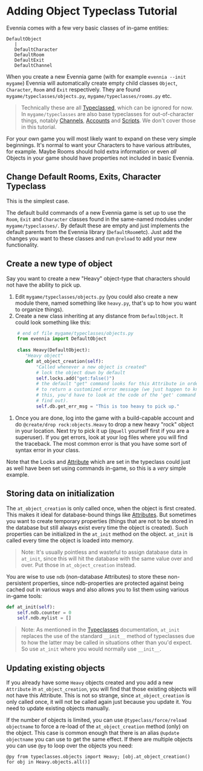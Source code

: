 # Adding Object Typeclass Tutorial

Evennia comes with a few very basic classes of in-game entities:

    DefaultObject
       |           
       DefaultCharacter
       DefaultRoom
       DefaultExit
       DefaultChannel

When you create a new Evennia game (with for example `evennia --init mygame`) Evennia will
automatically create empty child classes `Object`, `Character`, `Room` and `Exit` respectively. They
are found `mygame/typeclasses/objects.py`, `mygame/typeclasses/rooms.py` etc. 

> Technically these are all [Typeclassed](../../evennia_core/system/typeclasses/Typeclasses), which can be ignored for now. In
> `mygame/typeclasses` are also base typeclasses for out-of-character things, notably
> [Channels](Communications), [Accounts](Accounts) and [Scripts](../../evennia_core/system/scripts/Scripts). We don't cover those in
> this tutorial.

For your own game you will most likely want to expand on these very simple beginnings. It's normal
to want your Characters to have various attributes, for example. Maybe Rooms should hold extra
information or even *all* Objects in your game should have properties not included in basic Evennia. 

## Change Default Rooms, Exits, Character Typeclass

This is the simplest case.

The default build commands of a new Evennia game is set up to use the `Room`, `Exit` and `Character`
classes found in the same-named modules under `mygame/typeclasses/`. By default these are empty and
just implements the default parents from the Evennia library (`DefaultRoom`etc). Just add the
changes you want to these classes and run `@reload` to add your new functionality. 

## Create a new type of object

Say you want to create a new "Heavy" object-type that characters should not have the ability to pick
up.

1. Edit `mygame/typeclasses/objects.py` (you could also create a new module there, named something
   like `heavy.py`, that's up to how you want to organize things).
1. Create a new class inheriting at any distance from `DefaultObject`. It could look something like
   this:
```python
    # end of file mygame/typeclasses/objects.py
    from evennia import DefaultObject
    
    class Heavy(DefaultObject):
       "Heavy object"
       def at_object_creation(self):
           "Called whenever a new object is created"
           # lock the object down by default
           self.locks.add("get:false()")
           # the default "get" command looks for this Attribute in order
           # to return a customized error message (we just happen to know
           # this, you'd have to look at the code of the 'get' command to
           # find out).
           self.db.get_err_msg = "This is too heavy to pick up."
```
1. Once you are done, log into the game with a build-capable account and do `@create/drop
   rock:objects.Heavy` to drop a new heavy "rock" object in your location. Next try to pick it up
(`@quell` yourself first if you are a superuser). If you get errors, look at your log files where
you will find the traceback. The most common error is that you have some sort of syntax error in
your class. 

Note that the Locks and [Attribute](../../evennia_core/system/attributes/Attributes) which are set in the typeclass could just
as well have been set using commands in-game, so this is a *very* simple example.

## Storing data on initialization

The `at_object_creation` is only called once, when the object is first created. This makes it ideal
for database-bound things like [Attributes](../../evennia_core/system/attributes/Attributes). But sometimes you want to create temporary
properties (things that are not to be stored in the database but still always exist every time the
object is created). Such properties can be initialized in the `at_init` method on the object.
`at_init` is called every time the object is loaded into memory. 

> Note: It's usually pointless and wasteful to assign database data in `at_init`, since this will
> hit the database with the same value over and over. Put those in `at_object_creation` instead. 

You are wise to use `ndb` (non-database Attributes) to store these non-persistent properties, since
ndb-properties are protected against being cached out in various ways and also allows you to list
them using various in-game tools:

```python
def at_init(self):
    self.ndb.counter = 0
    self.ndb.mylist = []
```

> Note: As mentioned in the [Typeclasses](../../evennia_core/system/typeclasses/Typeclasses) documentation, `at_init` replaces the use of
> the standard `__init__` method of typeclasses due to how the latter may be called in situations
> other than you'd expect. So use `at_init` where you would normally use `__init__`. 


## Updating existing objects

If you already have some `Heavy` objects created and you add a new `Attribute` in
`at_object_creation`, you will find that those existing objects will not have this Attribute. This
is not so strange, since `at_object_creation` is only called once, it will not be called again just
because you update it. You need to update existing objects manually. 

If the number of objects is limited, you can use `@typeclass/force/reload objectname` to force a
re-load of the `at_object_creation` method (only) on the object. This case is common enough that
there is an alias `@update objectname` you can use to get the same effect. If there are multiple
objects you can use `@py` to loop over the objects you need: 

```
@py from typeclasses.objects import Heavy; [obj.at_object_creation() for obj in Heavy.objects.all()]

``` 
